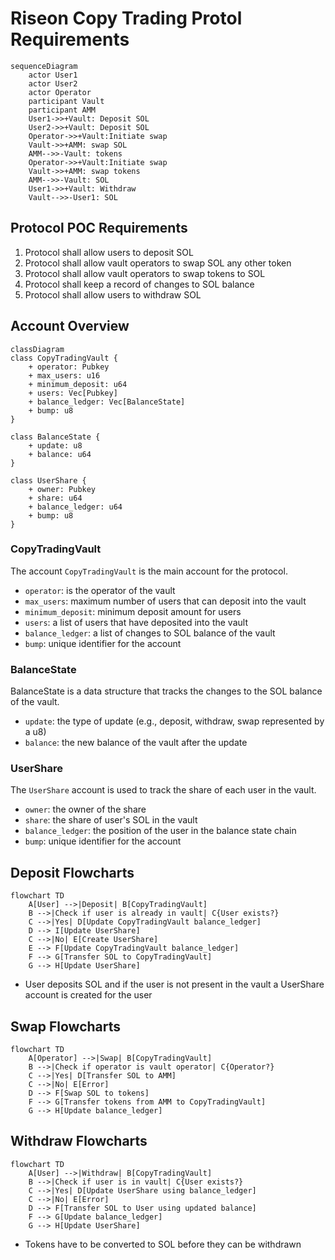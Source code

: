 # Riseon Copy Trading Protol Requirements

```mermaid
sequenceDiagram
    actor User1
    actor User2
    actor Operator
    participant Vault
    participant AMM
    User1->>+Vault: Deposit SOL
    User2->>+Vault: Deposit SOL
    Operator->>+Vault:Initiate swap
    Vault->>+AMM: swap SOL
    AMM-->>-Vault: tokens
    Operator->>+Vault:Initiate swap
    Vault->>+AMM: swap tokens
    AMM-->>-Vault: SOL
    User1->>+Vault: Withdraw
    Vault-->>-User1: SOL
```

## Protocol POC Requirements

1. Protocol shall allow users to deposit SOL
2. Protocol shall allow vault operators to swap SOL any other token
3. Protocol shall allow vault operators to swap tokens to SOL
4. Protocol shall keep a record of changes to SOL balance
5. Protocol shall allow users to withdraw SOL

## Account Overview

```mermaid
classDiagram
class CopyTradingVault {
    + operator: Pubkey
    + max_users: u16
    + minimum_deposit: u64
    + users: Vec[Pubkey]
    + balance_ledger: Vec[BalanceState]
    + bump: u8
}

class BalanceState {
    + update: u8
    + balance: u64
}

class UserShare {
    + owner: Pubkey
    + share: u64
    + balance_ledger: u64
    + bump: u8
}
```

### CopyTradingVault

The account `CopyTradingVault` is the main account for the protocol.

- `operator`: is the operator of the vault
- `max_users`: maximum number of users that can deposit into the vault
- `minimum_deposit`: minimum deposit amount for users
- `users`: a list of users that have deposited into the vault
- `balance_ledger`: a list of changes to SOL balance of the vault
- `bump`: unique identifier for the account

### BalanceState

BalanceState is a data structure that tracks the changes to the SOL balance of the vault.

- `update`: the type of update (e.g., deposit, withdraw, swap represented by a u8)
- `balance`: the new balance of the vault after the update

### UserShare

The `UserShare` account is used to track the share of each user in the vault.

- `owner`: the owner of the share
- `share`: the share of user's SOL in the vault
- `balance_ledger`: the position of the user in the balance state chain
- `bump`: unique identifier for the account

## Deposit Flowcharts

```mermaid
flowchart TD
    A[User] -->|Deposit| B[CopyTradingVault]
    B -->|Check if user is already in vault| C{User exists?}
    C -->|Yes| D[Update CopyTradingVault balance_ledger]
    D --> I[Update UserShare]
    C -->|No| E[Create UserShare]
    E --> F[Update CopyTradingVault balance_ledger]
    F --> G[Transfer SOL to CopyTradingVault]
    G --> H[Update UserShare]
```

- User deposits SOL and if the user is not present in the vault a UserShare account is created for the user

## Swap Flowcharts

```mermaid
flowchart TD
    A[Operator] -->|Swap| B[CopyTradingVault]
    B -->|Check if operator is vault operator| C{Operator?}
    C -->|Yes| D[Transfer SOL to AMM]
    C -->|No| E[Error]
    D --> F[Swap SOL to tokens]
    F --> G[Transfer tokens from AMM to CopyTradingVault]
    G --> H[Update balance_ledger]
```

## Withdraw Flowcharts

```mermaid
flowchart TD
    A[User] -->|Withdraw| B[CopyTradingVault]
    B -->|Check if user is in vault| C{User exists?}
    C -->|Yes| D[Update UserShare using balance_ledger]
    C -->|No| E[Error]
    D --> F[Transfer SOL to User using updated balance]
    F --> G[Update balance_ledger]
    G --> H[Update UserShare]
```

- Tokens have to be converted to SOL before they can be withdrawn
